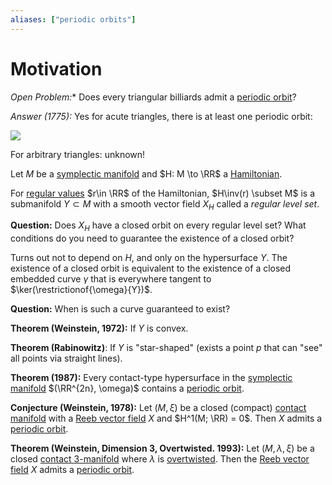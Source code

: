 ```yaml
---
aliases: ["periodic orbits"]
---
```


# Motivation

*Open Problem:**
Does every triangular billiards admit a [periodic orbit](periodic%20orbit)?

*Answer (1775):* 
Yes for acute triangles, there is at least one periodic orbit:

![](2020-02-01-23-59-05.png)

For arbitrary triangles: unknown!

Let $M$ be a [symplectic manifold](symplectic.md) and $H: M \to \RR$ a [Hamiltonian](Hamiltonian).

For [regular values](regular%20value) $r\in \RR$ of the  Hamiltonian, $H\inv(r) \subset M$ is a submanifold $Y\subset M$ with a smooth vector field $X_H$ called a *regular level set*.

**Question:**
Does $X_H$ have a closed orbit on every regular level set?
What conditions do you need to guarantee the existence of a closed orbit?

Turns out not to depend on $H$, and only on the hypersurface $Y$.
The existence of a closed orbit is equivalent to the existence of a closed embedded curve $\gamma$ that is everywhere tangent to $\ker(\restrictionof{\omega}{Y})$.

**Question:**
When is such a curve guaranteed to exist?

**Theorem (Weinstein, 1972):** 
If $Y$ is convex.

**Theorem (Rabinowitz)**: 
If $Y$ is "star-shaped" (exists a point $p$ that can "see" all points via straight lines).

**Theorem (1987):**
Every contact-type hypersurface in the [symplectic manifold](symplectic.md) $(\RR^{2n}, \omega)$ contains a [periodic orbit](periodic%20orbit).

**Conjecture (Weinstein, 1978):**
Let $(M, \xi)$ be a closed (compact) [contact manifold](Subjects/Contact.md) with a [Reeb vector field](Reeb%20vector%20field) $X$ and $H^1(M; \RR) = 0$. Then $X$ admits a [periodic orbit](periodic%20orbit).

**Theorem (Weinstein, Dimension 3, Overtwisted. 1993):**
Let $(M, \lambda, \xi)$ be a closed [contact 3-manifold](Subjects/Contact.md) where $\lambda$ is [overtwisted](overtwisted%20contact%20structure.md). 
Then the [Reeb vector field](Reeb%20vector%20field) $X$ admits a [periodic orbit](periodic%20orbit).